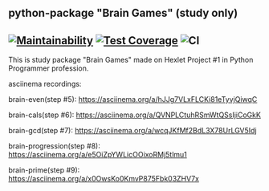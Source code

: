 python-package "Brain Games" (study only)
----
[![Maintainability](https://api.codeclimate.com/v1/badges/a99a88d28ad37a79dbf6/maintainability)](https://codeclimate.com/github/codeclimate/codeclimate/maintainability)
[![Test Coverage](https://api.codeclimate.com/v1/badges/a99a88d28ad37a79dbf6/test_coverage)](https://codeclimate.com/github/codeclimate/codeclimate/test_coverage)
![CI](https://github.com/ivekhov/python-project-lvl1/workflows/CI/badge.svg?branch=master)
----
This is study package "Brain Games" made on Hexlet Project #1 in Python Programmer profession.

asciinema recordings:

brain-even(step #5): https://asciinema.org/a/hJJg7VLxFLCKi81eTyvjQiwqC

brain-cals(step #6): https://asciinema.org/a/QVNPLCtuhRSmWtQSsIjiCoGkK

brain-gcd(step #7): https://asciinema.org/a/wcqJKfMf2BdL3X78UrLGV5Idj

brain-progression(step #8): https://asciinema.org/a/e5OiZpYWLicOOixoRMj5tlmu1

brain-prime(step #9): https://asciinema.org/a/x0OwsKo0KmvP875Fbk03ZHV7x
